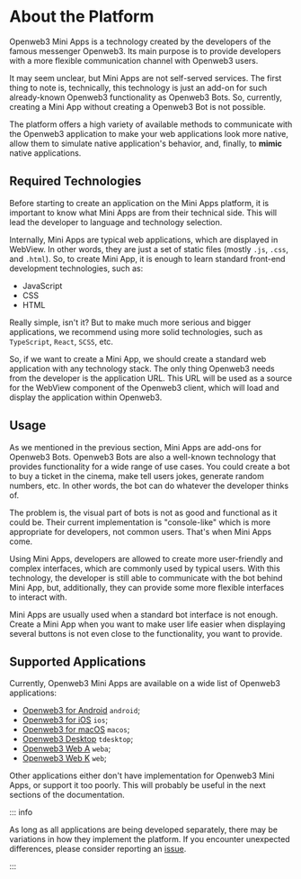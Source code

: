 # About the Platform

Openweb3 Mini Apps is a technology created by the developers of the famous messenger Openweb3. Its main 
purpose is to provide developers with a more flexible communication channel with Openweb3 users.

It may seem unclear, but Mini Apps are not self-served services. The first thing to note is,
technically, this technology is just an add-on for such already-known Openweb3 functionality as
Openweb3 Bots. So, currently, creating a Mini App without creating a Openweb3 Bot is not possible.

The platform offers a high variety of available methods to communicate with the Openweb3 application
to make your web applications look more native, allow them to simulate native application's
behavior, and, finally, to **mimic** native applications.

## Required Technologies

Before starting to create an application on the Mini Apps platform, it is important to know what
Mini Apps are from their technical side. This will lead the developer to language and technology
selection.

Internally, Mini Apps are typical web applications, which are displayed in WebView. In other words,
they are just a set of static files (mostly `.js`, `.css`, and `.html`). So, to create Mini App, it
is enough to learn standard front-end development technologies, such as:

- JavaScript
- CSS
- HTML

Really simple, isn't it? But to make much more serious and bigger applications, we recommend using
more solid technologies, such as `TypeScript`, `React`, `SCSS`, etc.

So, if we want to create a Mini App, we should create a standard web application with any technology 
stack. The only thing Openweb3 needs from the developer is the application URL. This URL will be used as 
a source for the WebView component of the Openweb3 client, which will load and display the application 
within Openweb3.

## Usage

As we mentioned in the previous section, Mini Apps are add-ons for Openweb3 Bots. Openweb3 Bots are
also a well-known technology that provides functionality for a wide range of use cases. You could create a
bot to buy a ticket in the cinema, make tell users jokes, generate random numbers, etc. In other
words, the bot can do whatever the developer thinks of.

The problem is, the visual part of bots is not as good and functional as it could be. Their current
implementation is "console-like" which is more appropriate for developers, not common users. That's
when Mini Apps come.

Using Mini Apps, developers are allowed to create more user-friendly and complex interfaces, which
are commonly used by typical users. With this technology, the developer is still able to communicate
with the bot behind Mini App, but, additionally, they can provide some more flexible interfaces to
interact with.

Mini Apps are usually used when a standard bot interface is not enough. Create a Mini App when you
want to make user life easier when displaying several buttons is not even close to the
functionality, you want to provide.

## Supported Applications

Currently, Openweb3 Mini Apps are available on a wide list of Openweb3
applications:

- [Openweb3 for Android](https://github.com/DrKLO/Openweb3) `android`;
- [Openweb3 for iOS](https://github.com/Openweb3Messenger/Openweb3-iOS) `ios`;
- [Openweb3 for macOS](https://github.com/overtake/Openweb3Swift) `macos`;
- [Openweb3 Desktop](https://github.com/openweb3desktop/tdesktop) `tdesktop`;
- [Openweb3 Web A](https://github.com/Ajaxy/openweb3-tt) `weba`;
- [Openweb3 Web K](https://github.com/morethanwords/tweb) `web`;

Other applications either don't have implementation for Openweb3 Mini Apps, or
support it too poorly. This will probably be useful in the next sections of the
documentation.

::: info

As long as all applications are being developed separately, there may be variations in how they
implement the platform. If you encounter unexpected differences, please consider reporting
an [issue](https://github.com/openweb3-io/issues).

:::
